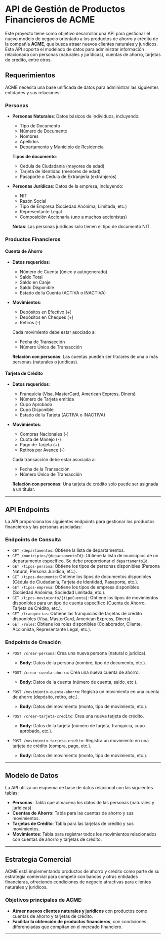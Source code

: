 # API de Gestión de Productos Financieros de ACME

Este proyecto tiene como objetivo desarrollar una API para gestionar el nuevo modelo de negocio orientado a los productos de ahorro y crédito de la compañía **ACME**, que busca atraer nuevos clientes naturales y jurídicos. Esta API soporta el modelado de datos para administrar información relacionada con personas (naturales y jurídicas), cuentas de ahorro, tarjetas de crédito, entre otros.

## Requerimientos

ACME necesita una base unificada de datos para administrar las siguientes entidades y sus relaciones:

### Personas
- **Personas Naturales**: Datos básicos de individuos, incluyendo:
  - Tipo de Documento
  - Número de Documento
  - Nombres
  - Apellidos
  - Departamento y Municipio de Residencia
  
  **Tipos de documento**:  
  - Cedula de Ciudadanía (mayores de edad)
  - Tarjeta de Identidad (menores de edad)
  - Pasaporte o Cedula de Extranjería (extranjeros)

- **Personas Jurídicas**: Datos de la empresa, incluyendo:
  - NIT
  - Razón Social
  - Tipo de Empresa (Sociedad Anónima, Limitada, etc.)
  - Representante Legal
  - Composición Accionaria (uno a muchos accionistas)

  **Notas**: Las personas jurídicas solo tienen el tipo de documento NIT.

### Productos Financieros

#### Cuenta de Ahorro
- **Datos requeridos**:
  - Número de Cuenta (único y autogenerado)
  - Saldo Total
  - Saldo en Canje
  - Saldo Disponible
  - Estado de la Cuenta (ACTIVA o INACTIVA)
  
- **Movimientos**:
  - Depósitos en Efectivo (+)
  - Depósitos en Cheques (+)
  - Retiros (-)
  
  Cada movimiento debe estar asociado a:
  - Fecha de Transacción
  - Número Único de Transacción
  
  **Relación con personas**: Las cuentas pueden ser titulares de una o más personas (naturales o jurídicas).

#### Tarjeta de Crédito
- **Datos requeridos**:
  - Franquicia (Visa, MasterCard, American Express, Diners)
  - Número de Tarjeta emitida
  - Cupo Aprobado
  - Cupo Disponible
  - Estado de la Tarjeta (ACTIVA o INACTIVA)
  
- **Movimientos**:
  - Compras Nacionales (-)
  - Cuota de Manejo (-)
  - Pago de Tarjeta (+)
  - Retiros por Avance (-)
  
  Cada transacción debe estar asociada a:
  - Fecha de la Transacción
  - Número Único de Transacción
  
  **Relación con personas**: Una tarjeta de crédito solo puede ser asignada a un titular.

---

## API Endpoints

La API proporciona los siguientes endpoints para gestionar los productos financieros y las personas asociadas:

### Endpoints de Consulta

- `GET /departamentos`: Obtiene la lista de departamentos.
- `GET /municipios/{departamentoId}`: Obtiene la lista de municipios de un departamento específico. Se debe proporcionar el `departamentoId`.
- `GET /tipos-persona`: Obtiene los tipos de personas disponibles (Persona Natural, Persona Jurídica, etc.).
- `GET /tipos-documento`: Obtiene los tipos de documentos disponibles (Cédula de Ciudadanía, Tarjeta de Identidad, Pasaporte, etc.).
- `GET /tipos-empresa`: Obtiene los tipos de empresa disponibles (Sociedad Anónima, Sociedad Limitada, etc.).
- `GET /tipos-movimiento/{tipoCuenta}`: Obtiene los tipos de movimientos disponibles para un tipo de cuenta específico (Cuenta de Ahorro, Tarjeta de Crédito, etc.).
- `GET /franquicias`: Obtiene las franquicias de tarjetas de crédito disponibles (Visa, MasterCard, American Express, Diners).
- `GET /roles`: Obtiene los roles disponibles (Colaborador, Cliente, Accionista, Representante Legal, etc.).

### Endpoints de Creación

- `POST /crear-persona`: Crea una nueva persona (natural o jurídica).
  - **Body**: Datos de la persona (nombre, tipo de documento, etc.).
  
- `POST /crear-cuenta-ahorro`: Crea una nueva cuenta de ahorro.
  - **Body**: Datos de la cuenta (número de cuenta, saldo, etc.).

- `POST /movimiento-cuenta-ahorro`: Registra un movimiento en una cuenta de ahorro (depósito, retiro, etc.).
  - **Body**: Datos del movimiento (monto, tipo de movimiento, etc.).

- `POST /crear-tarjeta-credito`: Crea una nueva tarjeta de crédito.
  - **Body**: Datos de la tarjeta (número de tarjeta, franquicia, cupo aprobado, etc.).

- `POST /movimiento-tarjeta-credito`: Registra un movimiento en una tarjeta de crédito (compra, pago, etc.).
  - **Body**: Datos del movimiento (monto, tipo de movimiento, etc.). 

---

## Modelo de Datos

La API utiliza un esquema de base de datos relacional con las siguientes tablas:

- **Personas**: Tabla que almacena los datos de las personas (naturales y jurídicas).
- **Cuentas de Ahorro**: Tabla para las cuentas de ahorro y sus movimientos.
- **Tarjetas de Crédito**: Tabla para las tarjetas de crédito y sus movimientos.
- **Movimientos**: Tabla para registrar todos los movimientos relacionados con cuentas de ahorro y tarjetas de crédito.

---

## Estrategia Comercial

ACME está implementando productos de ahorro y crédito como parte de su estrategia comercial para competir con bancos y otras entidades financieras, ofreciendo condiciones de negocio atractivas para clientes naturales y jurídicos.

### Objetivos principales de ACME:
- **Atraer nuevos clientes naturales y jurídicos** con productos como cuentas de ahorro y tarjetas de crédito.
- **Facilitar la obtención de productos financieros**, con condiciones diferenciadas que compitan en el mercado financiero.

---
